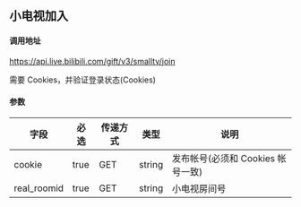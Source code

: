 ## 小电视加入

#### 调用地址

https://api.live.bilibili.com/gift/v3/smalltv/join

需要 Cookies，并验证登录状态(Cookies)

#### 参数

|字段|必选|传递方式|类型|说明|
|----|----|--------|----|----|
|cookie|true|GET|string|发布帐号(必须和 Cookies 帐号一致)|
|real_roomid|true|GET|string|小电视房间号|
